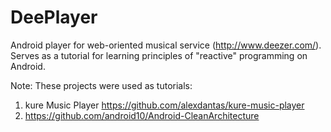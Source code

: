 # DeePlayer
Android player for web-oriented musical service (http://www.deezer.com/).
Serves as a tutorial for learning principles of "reactive" programming on Android.

Note:
These projects were used as tutorials:
1) kure Music Player https://github.com/alexdantas/kure-music-player
2) https://github.com/android10/Android-CleanArchitecture

